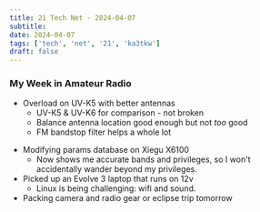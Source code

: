 ```yaml
---
title: 21 Tech Net - 2024-04-07
subtitle: 
date: 2024-04-07
tags: ['tech', 'net', '21', 'ka3tkw']
draft: false
---
```


### My Week in Amateur Radio
- Overload on UV-K5 with better antennas
  - UV-K5 & UV-K6 for comparison - not broken
  - Balance antenna location good enough but not _too_ good
  - FM bandstop filter helps a whole lot
<!--more-->
- Modifying params database on Xiegu X6100
  - Now shows me accurate bands and privileges, 
    so I won't accidentally wander beyond my privileges.
- Picked up an Evolve 3 laptop that runs on 12v
  - Linux is being challenging: wifi and sound.
- Packing camera and radio gear or eclipse trip tomorrow
